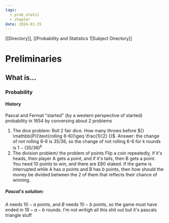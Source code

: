 ```yaml
---
tags:
  - prob_stats1
  - chapter
date: 2024-01-15
---
```

[[Directory]], [[Probability and Statistics 1|Subject Directory]]
# Preliminaries
## What is...
### Probability
#### History
Pascal and Fermat "started" (by a western perspective of started) probability in 1654 by conversing about 2 problems
1. The dice problem:
Roll 2 fair dice. How many *throws* before ${} \mathbb{P}(\text{rolling 6-6})\geq \frac{1}{2} {}$.
Answer: the change of not rolling 6-6 is ${} 35/36 {}$, so the change of not rolling 6-6 for k rounds is ${} 1-(35 / 36)^{k} {}$
2. The division problem/ the problem of points
Flip a coin repeatedly, if it's heads, then player A gets a point, and if it's tails, then B gets a point. You need 10 points to win, and there are £80 staked. If the game is interrupted while A has ${} a$ points and B has $b$ points, then how should the money be divided between the 2 of them that reflects their chance of winning.

##### Pascal's solution:
$A$ needs ${} 10-a {}$ points, and $B$ needs ${} 10-b {}$ points, so the game must have ended in ${} 19-a-b {}$ rounds. I'm not writigh all this shit out but it's pascals triangle stuff

